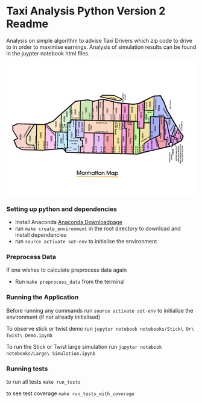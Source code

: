 # Taxi Analysis Python Version 2 Readme #

Analysis on simple algorithm to advise Taxi Drivers which zip code to drive to in order to maximise earnings. Analysis of simulation results can be found in the juypter notebook html files.

![zipcodes](notebooks/images/manhattan-zipcodemap.jpg)

### Setting up python and dependencies ###

* Install Anaconda [Anaconda Downloadpage](https://docs.continuum.io/anaconda/install/)
* run `make create_environment` in the root directory to download and install dependencies
* run `source activate sot-env` to initialise the environment

### Preprocess Data ###
If one wishes to calculate preprocess data again
* Run `make preprocess_data` from the terminal

### Running the Application ###

Before running any commands
run `source activate sot-env` to initialise the environment (if
not already initialised)

To observe stick or twist demo run `jupyter notebook notebooks/Stick\ Or\ Twist\ Demo.ipynb`

To run the Stick or Twist large simulation run `jupyter notebook notebooks/Large\ Simulation.ipynb`
   
### Running tests ###

to run all tests
`make run_tests`

to see test coverage 
`make run_tests_with_coverage`

